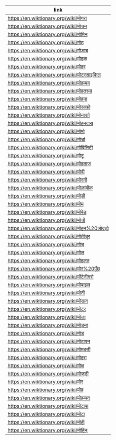 |link|
|----|
|https://en.wiktionary.org/wiki/मोगरा|
|https://en.wiktionary.org/wiki/मोचन|
|https://en.wiktionary.org/wiki/मोमिन|
|https://en.wiktionary.org/wiki/मोठ|
|https://en.wiktionary.org/wiki/मोआब|
|https://en.wiktionary.org/wiki/मोहक|
|https://en.wiktionary.org/wiki/मोहर|
|https://en.wiktionary.org/wiki/मोटरसाइकिल|
|https://en.wiktionary.org/wiki/मोहम्मद|
|https://en.wiktionary.org/wiki/मोहतरमा|
|https://en.wiktionary.org/wiki/मोहना|
|https://en.wiktionary.org/wiki/मोरक्को|
|https://en.wiktionary.org/wiki/मोनाको|
|https://en.wiktionary.org/wiki/मोहनदास|
|https://en.wiktionary.org/wiki/मोमो|
|https://en.wiktionary.org/wiki/मोर्चा|
|https://en.wiktionary.org/wiki/मोबिलिटी|
|https://en.wiktionary.org/wiki/मोटू|
|https://en.wiktionary.org/wiki/मोहताज|
|https://en.wiktionary.org/wiki/मोदी|
|https://en.wiktionary.org/wiki/मोरनी|
|https://en.wiktionary.org/wiki/मोज़ांबीक|
|https://en.wiktionary.org/wiki/मोड़ी|
|https://en.wiktionary.org/wiki/मोम|
|https://en.wiktionary.org/wiki/मोपेड|
|https://en.wiktionary.org/wiki/मोची|
|https://en.wiktionary.org/wiki/मोहन%20जोदड़ो|
|https://en.wiktionary.org/wiki/मोतीचूर|
|https://en.wiktionary.org/wiki/मोच|
|https://en.wiktionary.org/wiki/मोल|
|https://en.wiktionary.org/wiki/मोहलत|
|https://en.wiktionary.org/wiki/मोर%20पूँछ|
|https://en.wiktionary.org/wiki/मोंटेनीगरो|
|https://en.wiktionary.org/wiki/मोबाइल|
|https://en.wiktionary.org/wiki/मोती|
|https://en.wiktionary.org/wiki/मोसाद|
|https://en.wiktionary.org/wiki/मोटर|
|https://en.wiktionary.org/wiki/मोज़ा|
|https://en.wiktionary.org/wiki/मोड़ना|
|https://en.wiktionary.org/wiki/मोड़|
|https://en.wiktionary.org/wiki/मोटापन|
|https://en.wiktionary.org/wiki/मोमबत्ती|
|https://en.wiktionary.org/wiki/मोहरा|
|https://en.wiktionary.org/wiki/मोक्ष|
|https://en.wiktionary.org/wiki/मोजड़ी|
|https://en.wiktionary.org/wiki/मोर|
|https://en.wiktionary.org/wiki/मोह|
|https://en.wiktionary.org/wiki/मोहब्बत|
|https://en.wiktionary.org/wiki/मोटापा|
|https://en.wiktionary.org/wiki/मोटा|
|https://en.wiktionary.org/wiki/मोही|
|https://en.wiktionary.org/wiki/मोहिन्|
